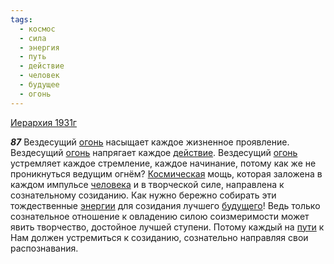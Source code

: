 ```yaml
---
tags:
  - космос
  - сила
  - энергия
  - путь
  - действие
  - человек
  - будущее
  - огонь
---
```


[Иерархия 1931г](/agni/1931)

___87___
Вездесущий [огонь](/tag/#огонь) насыщает каждое жизненное проявление. Вездесущий [огонь](/tag/#огонь) напрягает каждое [действие](/tag/#действие). Вездесущий [огонь](/tag/#огонь) устремляет каждое стремление, каждое начинание, потому как же не проникнуться ведущим огнём? [Космическая](/tag/#космос) мощь, которая заложена в каждом импульсе [человека](/tag/#человек) и в творческой силе, направлена к сознательному созиданию. Как нужно бережно собирать эти тождественные [энергии](/tag/#энергия) для созидания лучшего [будущего](/tag/#будущее)! Ведь только сознательное отношение к овладению силою соизмеримости может явить творчество, достойное лучшей ступени. Потому каждый на [пути](/tag/#путь) к Нам должен устремиться к созиданию, сознательно направляя свои распознавания.   

